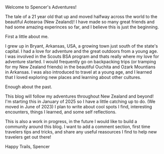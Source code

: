 Welcome to Spencer's Adventures!

The tale of a 21 year old that up and moved halfway across the world to the beautiful Aotearoa (New Zealand)!
I have made so many great friends and had some amazing experinces so far, and I believe this is just the beginning.

First a little about me. 

I grew up in Bryant, Arkansas, USA, a growing town just south of the state's capital. I had a love for adventure and the great outdoors from a young age. I was involved in the Scouts BSA program and thats really where my love for adventure started. I would frequently go on backpacking trips (or tramping for my New Zealand friends) in the beautiful Ouchita and Ozark Mountians in Arkansas. I was also introduced to travel at a young age, and I learned that I loved exploring new places and learning about other cultures. 

Enough about the past.

This blog will follow my adventures throughout New Zealand and beyond! I'm starting this in January of 2025 so I have a little catching up to do. (We moved in June of 2023) I plan to write about cool spots I find, interesting encounters, things I learned, and some self reflections. 

This is also a work in progress, in the future I would like to build a community around this blog. I want to add a comment section, first time travelers tips and tricks, and share any useful reasources I find to help new travelers get out there!


Happy Trails,
Spencer 
